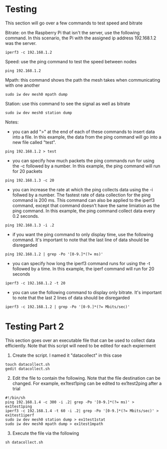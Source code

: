 # Testing
This section will go over a few commands to test speed and bitrate

Bitrate: on the Raspberry Pi that isn't the server, use the following command. In this scenario, the Pi with the assigned ip address 192.168.1.2 was the server. 

```
iperf3 -c 192.168.1.2
```

Speed: use the ping command to test the speed between nodes

```
ping 192.168.1.2
```

Mpath: this command shows the path the mesh takes when communicating with one another

```
sudo iw dev mesh0 mpath dump
```

Station: use this command to see the signal as well as bitrate

```
sudo iw dev mesh0 station dump
```

Notes: 

- you can add ">" at the end of each of these commands to insert data into a file. In this example, the data from the ping command will go into a new file called "test".

```
ping 192.168.1.2 > test
```

- you can specify how much packets the ping commands run for using the -c followed by a number. In this example, the ping command will run for 20 packets

```
ping 192.168.1.3 -c 20
```

- you can increase the rate at which the ping collects data using the -i follwed by a number. The fastest rate of data collection for the ping command is 200 ms. This command can also be applied to the iperf3 command, except that command doesn't have the same limiation as the ping command. In this example, the ping command collect data every 0.2 seconds.

```
ping 192.168.1.3 -i .2
```

- if you want the ping command to only display time, use the following command. It's important to note that the last line of data should be disregarded

```
ping 192.168.1.2 | grep -Po '[0-9.]*(?= ms)'
```

- you can specify how long the iperf3 command runs for using the -t followed by a time. In this example, the iperf command will run for 20 seconds

```
iperf3 -c 192.168.1.2 -t 20
```

- you can use the following command to display only bitrate. It's important to note that the last 2 lines of data should be disregarded

```
iperf3 -c 192.168.1.2 | grep -Po '[0-9.]*(?= Mbits/sec)'
```

# Testing Part 2
This section goes over an executable file that can be used to collect data efficiently. Note that this script will need to be edited for each expierment

1. Create the script. I named it "datacollect" in this case

```
touch datacollect.sh
gedit datacollect.sh
```

2. Edit the file to contain the following. Note that the file destination can be changed. For example, ex1test1ping can be edited to ex1test2ping after a trial

```
#!/bin/sh
ping 192.168.1.4 -c 300 -i .2| grep -Po '[0-9.]*(?= ms)' > ex1test1ping
iperf3 -c 192.168.1.4 -t 60 -i .2| grep -Po '[0-9.]*(?= Mbits/sec)' > ex1test1iperf
sudo iw dev mesh0 station dump > ex1test1stat
sudo iw dev mesh0 mpath dump > ex1test1mpath
```

3. Execute the file via the following

```
sh datacollect.sh
```

